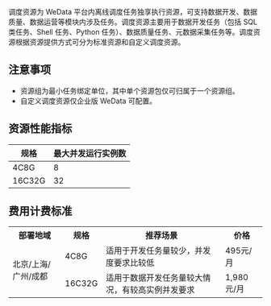 调度资源为 WeData 平台内离线调度任务独享执行资源，可支持数据开发、数据质量、数据运营等模块内涉及任务。调度资源主要用于数据开发任务（包括 SQL 类任务、Shell 任务、Python 任务）、数据质量任务、元数据采集任务等。调度资源根据资源提供方式可分为标准资源和自定义调度资源。

## 注意事项
- 资源组为最小任务绑定单位，其中单个资源包仅可归属于一个资源组。
- 自定义调度资源仅企业版 WeData 可配置。

## 资源性能指标
| 规格 | 最大并发运行实例数 | 
|---------|---------|
|4C8G	  | 8|
|16C32G	  | 32|

## 费用计费标准
<table>
<tr>
<th>部署地域</th>
<th>规格</th>
<th>推荐场景</th>
<th>价格</th>
</tr>
<tr>
<td rowspan=2>北京/上海/广州/成都</td>
<td>4C8G</td>
<td>适用于开发任务量较少，并发度要求比较低</td>
<td>495元/月</td>
</tr>
<tr>
<td>16C32G</td>
<td>适用于数据开发任务量较大情况，有较高实例并发要求</td>
<td>1,980元/月</td>
</tr>
</table>

